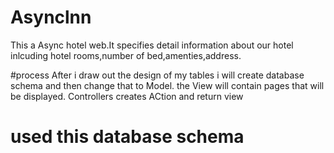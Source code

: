 # Asynclnn
This a Async hotel web.It specifies detail information about our hotel inlcuding hotel rooms,number of bed,amenties,address.

#process
After i draw out the design of my tables i will create database schema and then change that to Model.
the View will contain pages that will be displayed.
Controllers creates ACtion and return view

# used this database schema
